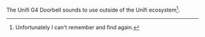 The Unifi G4 Doorbell sounds to use outside of the Unifi ecosystem[^1].

[^1]: Unfortunately I can't remember and find again.
